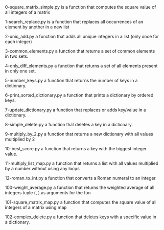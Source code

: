 0-square_matrix_simple.py is a function that computes the square value of all integers of a matrix

1-search_replace.py is a function that replaces all occurrences of an element by another in a new list

2-uniq_add.py a function that adds all unique integers in a list (only once for each integer)

3-common_elements.py a function that returns a set of common elements in two sets.

4-only_diff_elements.py a function that returns a set of all elements present in only one set.

5-number_keys.py a function that returns the number of keys in a dictionary.

6-print_sorted_dictionary.py a function that prints a dictionary by ordered keys.

7-update_dictionary.py a function that replaces or adds key/value in a dictionary.

8-simple_delete.py a function that deletes a key in a dictionary.

9-multiply_by_2.py a function that returns a new dictionary with all values multiplied by 2

10-best_score.py a function that returns a key with the biggest integer value.

11-multiply_list_map.py a function that returns a list with all values multiplied by a number without
 using any loops

12-roman_to_int.py a function that converts a Roman numeral to an integer.

100-weight_average.py  a function that returns the weighted average of all integers tuple
(<score>, <weight>) as arguments for the fun

101-square_matrix_map.py a function that computes the square value of all integers of a matrix using map

102-complex_delete.py a function that deletes keys with a specific value in a dictionary.


